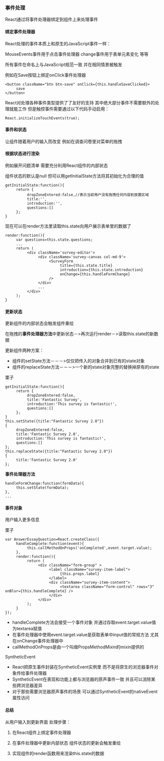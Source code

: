 ### 事件处理

React通过将事件处理器绑定到组件上来处理事件

#### 绑定事件处理器

React处理的事件本质上和原生的JavaScript事件一样：

MouseEvents事件用于点击事件处理器 change事件用于表单元素变化 等等

所有事件在命名上与JavaScript规范一致 并在相同情景被触发

例如在Save按钮上绑定onClick事件处理器
```JSX
<button className="btn btn-save" onClick={this.handleSaveClicked}>
     save
</button>
```
React对处理各种事件类型提供了了友好的支持 其中绝大部分事件不需要额外的处理就能工作 但是触控事件需要通过以下代码手动启用：
```JSX
React.initializeTouchEvents(true);
```
#### 事件和状态

让组件随着用户的输入而改变 例如在调查问卷里对菜单的拖拽

#### 根据状态进行渲染

例如展开问题清单 需要充分利用React组件的内部状态 

组件状态的默认是null 但可以用getInitialState方法将其初始化为合理的值
```JSX
getInitialState:function(){
     return {
          dropZoneEntered:false,//表示当前用户没有拖拽任何内容到放置区域
          title:'',
          introduction:'',
          questions:[]
     };
}
```
现在可以在render方法里读取this.state向用户展示表单里的数据了
```JSX
render:function(){
     var questions=this.state.questions;
     ...
     return (
          <div className='survey-editor'>
               <div className='survey-canvas col-md-9'>
                    <SurveyForm
                         title={this.state.title}
                         introduction={this.state.introduction}
                         onChange={this.handleFormChange}
                    />
               </div>
               ... 
          </div>
     );
}
```
#### 更新状态

更新组件的内部状态会触发组件重绘

在拖拽的**事件处理器方法**中更新状态－>再次运行render－>读取this.state的新数据

更新组件两种方案：
* 组件的setState方法－－－>仅仅把传入的对象合并到已有的state对象
* 组件的replaceState方法－－－>一个新的state对象完整的替换掉原有的state

栗子
```JSX
getInitialState:function(){
     return {
          dropZoneEntered:false,
          title:'Fantastic Survey',
          introduction:'This survey is fantastic!',
          questions:[]
     };
}
this.setState({title:"Fantastic Survey 2.0"})
{
     dropZoneEntered:false,
     title:'Fantastic Survey 2.0',
     introduction:'This survey is fantastic!',
     questions:[]
};
this.replaceState({title:"Fantastic Survey 2.0"})
{
     title:'Fantastic Survey 2.0'
};
```
**事件处理器方法**
```JSX
handleFormChange:function(formData){
     this.setState(formData);
},
...
```
#### 事件对象

用户输入更多信息

栗子
```JSX
var AnswerEssayQuestion=React.createClass({
     handleComplete:function(event){
          this.callMethodOnProps('onCompleted',event.target.value);
     },
     render:function(){
          return (
               <div className="form-group" >
                    <label className="survey-item-label">
                         {this.props.label}
                    </label>
                    <div className="survey-item-content">
                         <textarea className="form-control" rows="3" onBlur={this.handleComplete} />
                    </div>
               </div>
          );
     }
});
```
* handleComplete方法会接受一个事件对象 并通过存取event.target.value值为textarea赋值
* 在事件处理器中使用event.target.value是获取表单中input值的常规方法 尤其在onChange事件处理器中
* callMethodOnProps是由一个叫做PropsMethodMixin的mixin提供的

SyntheticEvent

* React把原生事件封装在SyntheticEvent实例里 而不是将原生的浏览器事件对象传给事件处理器
* SyntheticEvent在表现和功能上都与浏览器的原声事件一致 并且可以消除某些跨浏览器差异
* 对于那些需要浏览器原声事件的场景 可以通过SyntheticEvent的nativeEvent属性访问

#### 总结

从用户输入到更新界面 处理步骤：

1. 在React组件上绑定事件处理器

2. 在事件处理器中更新内部状态 组件状态的更新会触发重绘

3. 实现组件的render函数用来渲染this.state的数据